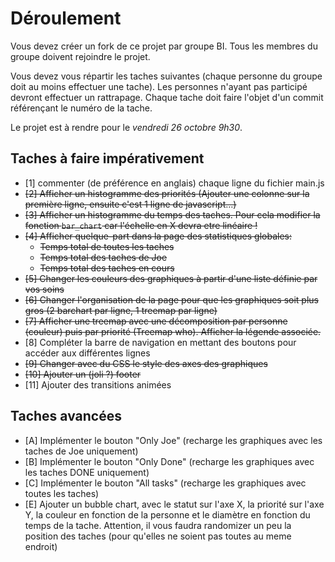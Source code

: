 # Déroulement

Vous devez créer un fork de ce projet par groupe BI.
Tous les membres du groupe doivent rejoindre le projet.

Vous devez vous répartir les taches suivantes (chaque personne du groupe doit au moins effectuer une tache).
Les personnes n'ayant pas participé devront effectuer un rattrapage.
Chaque tache doit faire l'objet d'un commit référençant le numéro de la tache.

Le projet est à rendre pour le *vendredi 26 octobre 9h30*.

## Taches à faire impérativement
 - [1] commenter (de préférence en anglais) chaque ligne du fichier main.js
 - ~~[2] Afficher un histogramme des priorités (Ajouter une colonne sur la première ligne, ensuite c'est 1 ligne de javascript...)~~
 - ~~[3] Afficher un histogramme du temps des taches. Pour cela modifier la fonction `bar_chart` car l'échelle en X devra etre linéaire !~~
 - ~~[4] Afficher quelque-part dans la page des statistiques globales:~~
   - ~~Temps total de toutes les taches~~
   - ~~Temps total des taches de Joe~~
   - ~~Temps total des taches en cours~~
 - ~~[5] Changer les couleurs des graphiques à partir d'une liste définie par vos soins~~
 - ~~[6] Changer l'organisation de la page pour que les graphiques soit plus gros (2 barchart par ligne, 1 treemap par ligne)~~
 - ~~[7] Afficher une treemap avec une décomposition par personne (couleur) puis par priorité (Treemap who). Afficher la légende associée.~~
 - [8] Compléter la barre de navigation en mettant des boutons pour accéder aux différentes lignes
 - ~~[9] Changer avec du CSS le style des axes des graphiques~~
 - ~~[10] Ajouter un (joli ?) footer~~
 - [11] Ajouter des transitions animées

## Taches avancées
 - [A] Implémenter le bouton "Only Joe" (recharge les graphiques avec les taches de Joe uniquement)
 - [B] Implémenter le bouton "Only Done" (recharge les graphiques avec les taches DONE uniquement)
 - [C] Implémenter le bouton "All tasks" (recharge les graphiques avec toutes les taches)
 - [E] Ajouter un bubble chart, avec le statut sur l'axe X, la priorité sur l'axe Y, la couleur en fonction de la personne et le diamètre en fonction du temps de la tache. Attention, il vous faudra randomizer un peu la position des taches (pour qu'elles ne soient pas toutes au meme endroit)